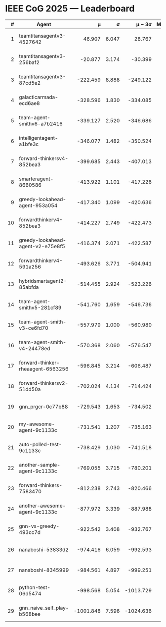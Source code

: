 # IEEE CoG 2025 — Leaderboard

| # | Agent | μ | σ | μ − 3σ | Matches | Updated |
|---:|---|---:|---:|---:|---:|---|
| 1 | teamtitansagentv3-4527642 | 46.907 | 6.047 | 28.767 | 21490 | 2025-08-25 07:58 |
| 2 | teamtitansagentv3-256baf2 | -20.877 | 3.174 | -30.399 | 21756 | 2025-08-25 07:58 |
| 3 | teamtitansagentv3-87cd5e2 | -222.459 | 8.888 | -249.122 | 22146 | 2025-08-25 07:58 |
| 4 | galacticarmada-ecd6ae8 | -328.596 | 1.830 | -334.085 | 19900 | 2025-08-25 07:58 |
| 5 | team-agent-smithv6-a7b2416 | -339.127 | 2.520 | -346.686 | 21320 | 2025-08-25 07:58 |
| 6 | intelligentagent-a1bfe3c | -346.077 | 1.482 | -350.524 | 18250 | 2025-08-25 07:58 |
| 7 | forward-thinkersv4-852bea3 | -399.685 | 2.443 | -407.013 | 17455 | 2025-08-25 07:58 |
| 8 | smarteragent-8660586 | -413.922 | 1.101 | -417.226 | 18198 | 2025-08-25 07:58 |
| 9 | greedy-lookahead-agent-953a054 | -417.340 | 1.099 | -420.636 | 19562 | 2025-08-25 07:58 |
| 10 | forwardthinkerv4-852bea3 | -414.227 | 2.749 | -422.473 | 18239 | 2025-08-25 07:58 |
| 11 | greedy-lookahead-agent-v2-e75e8f5 | -416.374 | 2.071 | -422.587 | 21982 | 2025-08-25 07:58 |
| 12 | forwardthinkerv4-591a256 | -493.626 | 3.771 | -504.941 | 17704 | 2025-08-25 07:58 |
| 13 | hybridsmartagent2-85abfda | -514.455 | 2.924 | -523.226 | 17950 | 2025-08-25 07:58 |
| 14 | team-agent-smithv5-281cf89 | -541.760 | 1.659 | -546.736 | 20600 | 2025-08-25 07:58 |
| 15 | team-agent-smith-v3-ce6fd70 | -557.979 | 1.000 | -560.980 | 22136 | 2025-08-25 07:58 |
| 16 | team-agent-smith-v4-24478ed | -570.368 | 2.060 | -576.547 | 21436 | 2025-08-25 07:58 |
| 17 | forward-thinker-rheaagent-6563256 | -596.845 | 3.214 | -606.487 | 19908 | 2025-08-25 07:58 |
| 18 | forward-thinkersv2-51dd50a | -702.024 | 4.134 | -714.424 | 20668 | 2025-08-25 07:58 |
| 19 | gnn_prgcr-0c77b88 | -729.543 | 1.653 | -734.502 | 18620 | 2025-08-25 07:58 |
| 20 | my-awesome-agent-9c1133c | -731.541 | 1.207 | -735.163 | 21660 | 2025-08-25 07:58 |
| 21 | auto-polled-test-9c1133c | -738.429 | 1.030 | -741.518 | 22020 | 2025-08-25 07:58 |
| 22 | another-sample-agent-9c1133c | -769.055 | 3.715 | -780.201 | 21500 | 2025-08-25 07:58 |
| 23 | forward-thinkers-7583470 | -812.238 | 2.743 | -820.466 | 19280 | 2025-08-25 07:58 |
| 24 | another-awesome-agent-9c1133c | -877.972 | 3.339 | -887.988 | 22980 | 2025-08-25 07:58 |
| 25 | gnn-vs-greedy-493cc7d | -922.542 | 3.408 | -932.767 | 16580 | 2025-08-25 07:58 |
| 26 | nanaboshi-53833d2 | -974.416 | 6.059 | -992.593 | 16740 | 2025-08-25 07:58 |
| 27 | nanaboshi-8345999 | -984.561 | 4.897 | -999.251 | 17450 | 2025-08-25 07:58 |
| 28 | python-test-06d5474 | -998.568 | 5.054 | -1013.729 | 17310 | 2025-08-25 07:58 |
| 29 | gnn_naive_self_play-b568bee | -1001.848 | 7.596 | -1024.636 | 17260 | 2025-08-25 07:58 |
